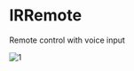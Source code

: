 # IRRemote
Remote control with voice input

![1](https://user-images.githubusercontent.com/66463058/188074928-22a0bca8-badf-4e85-9ce7-c91db467d10f.png)
